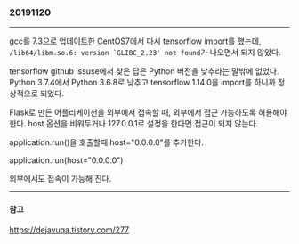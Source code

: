 ### 20191120
---

gcc를 7.3으로 업데이트한 CentOS7에서 다시 tensorflow import를 했는데, ```/lib64/libm.so.6: version `GLIBC_2.23' not found```가 나오면서 되지 않았다.

tensorflow github issuse에서 찾은 답은 Python 버전을 낮추라는 말밖에 없었다. Python 3.7.4에서 Python 3.6.8로 낮추고 tensorflow 1.14.0을 import를 하니까 정상적으로 되었다.

Flask로 만든 어플리케이션을 외부에서 접속할 때, 외부에서 접근 가능하도록 허용해야 한다. host 옵션을 비워두거나 127.0.0.1로 설정을 한다면 접근이 되지 않는다.

application.run()을 호출할때 host="0.0.0.0"를 추가한다.

application.run(host="0.0.0.0")

외부에서도 접속이 가능해 진다.

---
#### 참고

https://dejavuqa.tistory.com/277